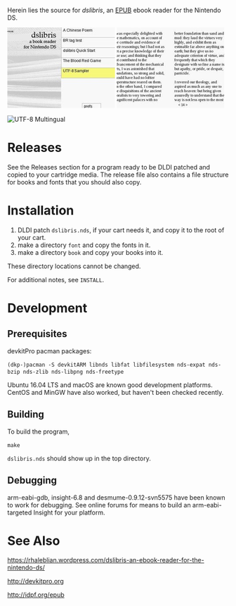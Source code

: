 Herein lies the source for *dslibris*, an [EPUB](http://idpf.org/epub)
ebook reader for the Nintendo DS.

![Startup Screen](etc/browser.jpg)
![A Sample (Left and Right) Page](etc/page.jpg)

![UTF-8 Multingual](http://rhaleblian.files.wordpress.com/2007/09/utf8.png)

# Releases

See the Releases section for a program ready to be DLDI patched and copied to your cartridge media.
The release file also contains a file structure for books and fonts that you should also copy.

# Installation

1. DLDI patch `dslibris.nds`, if your cart needs it, and copy it to the root of your cart.
2. make a directory `font` and copy the fonts in it.
3. make a directory `book` and copy your books into it.

These directory locations cannot be changed.

For additional notes, see `INSTALL`.

# Development

## Prerequisites

devkitPro pacman packages:

    (dkp-)pacman -S devkitARM libnds libfat libfilesystem nds-expat nds-bzip nds-zlib nds-libpng nds-freetype

Ubuntu 16.04 LTS and macOS are known good development platforms.
CentOS and MinGW have also worked, but haven't been checked recently.

## Building

To build the program,

```shell
make
```

`dslibris.nds` should show up in the top directory.

## Debugging

arm-eabi-gdb, insight-6.8 and desmume-0.9.12-svn5575 have been known to work for debugging.
See online forums for means to build an arm-eabi-targeted Insight for your platform.

# See Also

https://rhaleblian.wordpress.com/dslibris-an-ebook-reader-for-the-nintendo-ds/

http://devkitpro.org

http://idpf.org/epub
